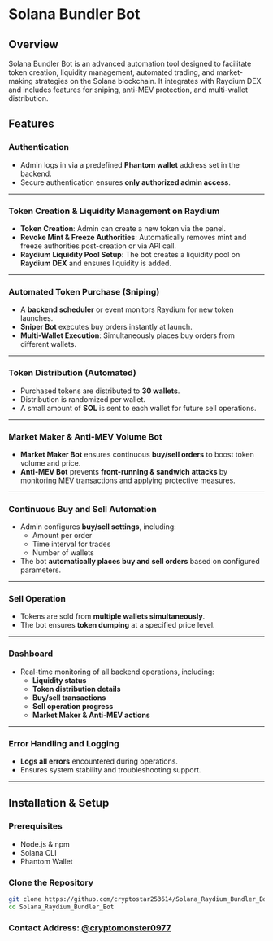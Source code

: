 # Solana Bundler Bot

## Overview
Solana Bundler Bot is an advanced automation tool designed to facilitate token creation, liquidity management, automated trading, and market-making strategies on the Solana blockchain. It integrates with Raydium DEX and includes features for sniping, anti-MEV protection, and multi-wallet distribution.

## Features

### Authentication
- Admin logs in via a predefined **Phantom wallet** address set in the backend.
- Secure authentication ensures **only authorized admin access**.

---

### Token Creation & Liquidity Management on Raydium
- **Token Creation**: Admin can create a new token via the panel.
- **Revoke Mint & Freeze Authorities**: Automatically removes mint and freeze authorities post-creation or via API call.
- **Raydium Liquidity Pool Setup**: The bot creates a liquidity pool on **Raydium DEX** and ensures liquidity is added.


---

### Automated Token Purchase (Sniping)
- A **backend scheduler** or event monitors Raydium for new token launches.
- **Sniper Bot** executes buy orders instantly at launch.
- **Multi-Wallet Execution**: Simultaneously places buy orders from different wallets.

---

### Token Distribution (Automated)
- Purchased tokens are distributed to **30 wallets**.
- Distribution is randomized per wallet.
- A small amount of **SOL** is sent to each wallet for future sell operations.

---

### Market Maker & Anti-MEV Volume Bot
- **Market Maker Bot** ensures continuous **buy/sell orders** to boost token volume and price.
- **Anti-MEV Bot** prevents **front-running & sandwich attacks** by monitoring MEV transactions and applying protective measures.

---

### Continuous Buy and Sell Automation
- Admin configures **buy/sell settings**, including:
  - Amount per order
  - Time interval for trades
  - Number of wallets
- The bot **automatically places buy and sell orders** based on configured parameters.

---

### Sell Operation
- Tokens are sold from **multiple wallets simultaneously**.
- The bot ensures **token dumping** at a specified price level.

---

### Dashboard
- Real-time monitoring of all backend operations, including:
  - **Liquidity status**
  - **Token distribution details**
  - **Buy/sell transactions**
  - **Sell operation progress**
  - **Market Maker & Anti-MEV actions**

---

### Error Handling and Logging
- **Logs all errors** encountered during operations.
- Ensures system stability and troubleshooting support.

---

## Installation & Setup

### Prerequisites
- Node.js & npm
- Solana CLI
- Phantom Wallet

### Clone the Repository
```bash
git clone https://github.com/cryptostar253614/Solana_Raydium_Bundler_Bot.git
cd Solana_Raydium_Bundler_Bot
```
### Contact Address: [@cryptomonster0977](https://t.me/cryptomonster0977)
